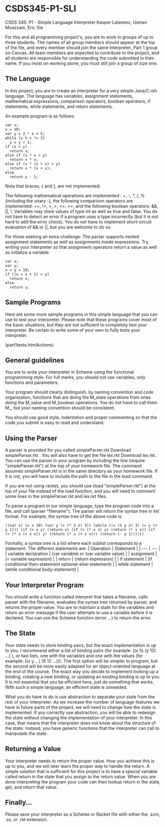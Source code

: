 # CSDS345-P1-SLI

CSDS 345: P1 - Simple Language Interpreter
Kasper Latawiec, Usman Moazzam, Eric Xie

For this and all programming project's, you are to work in groups of up to three students. The names of all group members should appear at the top of the file, and every member should join the same Interpreter, Part 1 group on Canvas. All team members are expected to contribute to the project, and all students are responsible for understanding the code submitted in their name.  If you insist on working alone, you must still join a group of size one.

## The Language

In this project, you are to create an interpreter for a very simple Java/C-ish language. The language has variables, assignment statements, mathematical expressions, comparison operators, boolean operators, if statements, while statements, and return statements.

An example program is as follows:

```
var x;
x = 10;
var y = 3 * x + 5;
while (y % x != 3)
  y = y + 1;
if (x > y)
  return x;
else if (x * x > y)
  return x * x;
else if (x * (x + x) > y)
  return x * (x + x);
else
  return y - 1;
 ```
 
Note that braces, { and }, are not implemented.

The following mathematical operations are implemented : +, -, *, /, % (including the unary -), the following comparison operators are implemented: ==, !=, <, >, <=. >=, and the following boolean operators: &&, ||, !. Variables may store values of type int as well as true and false. You do not have to detect an error if a program uses a type incorrectly (but it is not hard to add the error check). You do not have to implement short-circuit evaluation of && or ||, but you are welcome to do so.

For those seeking an extra challenge: The parser supports nested assignment statements as well as assignments inside expressions. Try writing your interpreter so that assignment operators return a value as well as initialize a variable:

```
var x;
var y;
x = y = 10;
if ((x = x + 1) > y)
  return x;
else
  return y;
 ```

## Sample Programs

Here are some more sample programs in this simple language that you can use to test your interpreter.  Please note that these programs cover most of the basic situations, but they are not sufficient to completely test your interpreter.  Be certain to write some of your own to fully tests your interpreter.

(part1tests.htmlActions)  

## General guidelines

You are to write your interpreter in Scheme using the functional programming style. For full marks, you should not use variables, only functions and parameters.

Your program should clearly distinguish, by naming convention and code organization, functions that are doing the M_state operations from ones doing the M_value and M_boolean operations. You do not have to call them M_, but your naming convention should be consistent.

You should use good style, indentation and proper commenting so that the code you submit is easy to read and understand.

## Using the Parser

A parser is provided for you called simpleParser.rkt   Download simpleParser.rkt . You will also have to get the file lex.rkt   Download lex.rkt . You can use the parser in your program by including the line (require "simpleParser.rkt") at the top of your homework file. The command assumes simpleParser.rkt is in the same directory as your homework file. If it is not, you will have to include the path to the file in the load command.

If you are not using racket, you should use (load "simpleParser.rkt") at the top of your file instead of the load function, and you will need to comment some lines in the simpleParser.rkt and lex.rkt files.

To parse a program in our simple language, type the program code into a file, and call (parser "filename"). The parser will return the syntax tree in list format. For example, the syntax tree of the above code is: 

```
((var x) (= x 10) (var y (+ (* 3 x) 5)) (while (!= (% y x) 3) (= y (+ y 1))) (if (> x y) (return x) (if (> (* x x) y) (return (* x x)) (if (> (* x (+ x x)) y) (return (* x (+ x x))) (return (- y 1))))))
```

Formally, a syntax tree is a list where each sublist corresponds to a statement. The different statements are:
| Operation | Statement |
| --- | --- |
| variable declaration | (var variable) or (var variable value) |
| assignment |	(= variable expression) |
| return | (return expression)  |
| if statement  |	(if conditional then-statement optional-else-statement) |
| while statement	| (while conditional body-statement) |

## Your Interpreter Program

You should write a function called interpret that takes a filename, calls parser with the filename, evaluates the syntax tree returned by parser, and returns the proper value. You are to maintain a state for the variables and return an error message if the user attempts to use a variable before it is declared. You can use the Scheme function (error ...) to return the error.

## The State

Your state needs to store binding pairs, but the exact implementation is up to you. I recommend either a list of binding pairs (for example: ((x 5) (y 12) ...) ), or two lists, one with the variables and one with the values (for example: ((x y ...) (5 12 ...))). The first option will be simpler to program, but the second will be more easily adapted for an object-oriented language at the end of the course. The exact way you decide to implement looking up a binding, creating a new binding, or updating an existing binding is up to you. It is not essential that you be efficient here, just do something that works. With such a simple language, an efficient state is unneeded.

What you do have to do is use abstraction to separate your state from the rest of your interpreter. As we increase the number of language features we have in future parts of the project, we will need to change how the state is implemented. If you correctly use abstraction, you will be able to redesign the state without changing the implementation of your interpreter. In this case, that means that the interpreter does not know about the structure of the state. Instead, you have generic functions that the interpreter can call to manipulate the state.

## Returning a Value

Your interpreter needs to return the proper value.  How you achieve this is up to you, and we will later learn the proper way to handle the return.  A simple solution that is sufficient for this project is to have a special variable called return in the state that you assign to the return value.  When you are done interpreting the program your code can then lookup return in the state, get, and return that value.

## Finally...

Please save your interpreter as a Scheme or Racket file with either the .scm, .ss, or .rkt extension.
